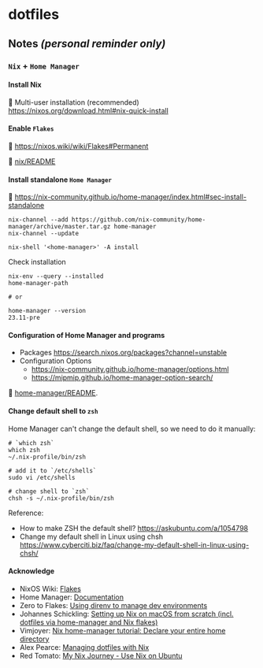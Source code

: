 # dotfiles

## Notes _(personal reminder only)_

### `Nix` + `Home Manager`

#### Install Nix

:eyes: Multi-user installation (recommended) https://nixos.org/download.html#nix-quick-install


#### Enable `Flakes` 

:eyes: https://nixos.wiki/wiki/Flakes#Permanent

:eyes: [nix/README](./nix/README)


#### Install standalone `Home Manager`

:eyes: https://nix-community.github.io/home-manager/index.html#sec-install-standalone

``` shell
nix-channel --add https://github.com/nix-community/home-manager/archive/master.tar.gz home-manager
nix-channel --update

nix-shell '<home-manager>' -A install
```

Check installation

``` shell
nix-env --query --installed
home-manager-path

# or 

home-manager --version
23.11-pre
```

#### Configuration of Home Manager and programs

- Packages https://search.nixos.org/packages?channel=unstable
- Configuration Options 
   - https://nix-community.github.io/home-manager/options.html
   - https://mipmip.github.io/home-manager-option-search/

:eyes: [home-manager/README](./home-manager/README.md).


#### Change default shell to `zsh`

Home Manager can't change the default shell, so we need to do it manually:

``` shell
# `which zsh`
which zsh
~/.nix-profile/bin/zsh

# add it to `/etc/shells`
sudo vi /etc/shells
 
# change shell to `zsh`
chsh -s ~/.nix-profile/bin/zsh
```
Reference: 
   - How to make ZSH the default shell? https://askubuntu.com/a/1054798
   - Change my default shell in Linux using chsh https://www.cyberciti.biz/faq/change-my-default-shell-in-linux-using-chsh/


#### Acknowledge

- NixOS Wiki: [Flakes](https://nixos.wiki/wiki/Flakes)
- Home Manager: [Documentation](https://nix-community.github.io/home-manager/)
- Zero to Flakes: [Using direnv to manage dev environments](https://zero-to-flakes.com/direnv)
- Johannes Schickling: [Setting up Nix on macOS from scratch (incl. dotfiles via home-manager and Nix flakes)](https://www.youtube.com/watch?v=1dzgVkgQ5mE)
- Vimjoyer: [Nix home-manager tutorial: Declare your entire home directory](https://www.youtube.com/watch?v=FcC2dzecovw&list=PLko9chwSoP-15ZtZxu64k_CuTzXrFpxPE&index=4)
- Alex Pearce: [Managing dotfiles with Nix](https://alexpearce.me/2021/07/managing-dotfiles-with-nix/)
- Red Tomato: [My Nix Journey - Use Nix on Ubuntu](https://tech.aufomm.com/my-nix-journey-use-nix-with-ubuntu/)
